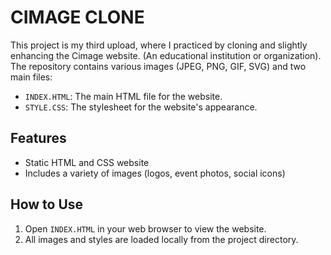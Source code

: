 # CIMAGE CLONE

This project is my third upload, where I practiced by cloning and slightly enhancing the Cimage website. (An educational institution or organization). The repository contains various images (JPEG, PNG, GIF, SVG) and two main files:

- `INDEX.HTML`: The main HTML file for the website.
- `STYLE.CSS`: The stylesheet for the website's appearance.

## Features
- Static HTML and CSS website
- Includes a variety of images (logos, event photos, social icons)

## How to Use
1. Open `INDEX.HTML` in your web browser to view the website.
2. All images and styles are loaded locally from the project directory.


